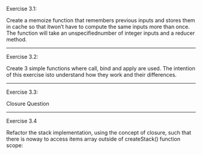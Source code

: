 Exercise 3.1:

Create a memoize function that remembers previous inputs and stores them in cache so that itwon’t have to compute the same inputs more than once. The function will take an unspecifiednumber of integer inputs and a reducer method.

---

Exercise 3.2:

Create 3 simple functions where call, bind and apply are used. The intention of this exercise isto understand how they work and their differences.

---

Exercise 3.3:

Closure Question

---

Exercise 3.4

Refactor the stack implementation, using the concept of closure, such that there is noway to access items array outside of createStack() function scope:
